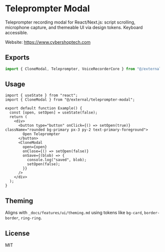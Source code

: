 # Teleprompter Modal

Teleprompter recording modal for React/Next.js: script scrolling, microphone capture, and themeable UI via design tokens. Keyboard accessible.

Website: https://www.cybershoptech.com

## Exports

```ts
import { CloneModal, Teleprompter, VoiceRecorderCore } from "@/external/teleprompter-modal";
```

## Usage

```tsx
import { useState } from "react";
import { CloneModal } from "@/external/teleprompter-modal";

export default function Example() {
  const [open, setOpen] = useState(false);
  return (
    <div>
      <button type="button" onClick={() => setOpen(true)} className="rounded bg-primary px-3 py-2 text-primary-foreground">
        Open Teleprompter
      </button>
      <CloneModal
        open={open}
        onClose={() => setOpen(false)}
        onSave={(blob) => {
          console.log("saved", blob);
          setOpen(false);
        }}
      />
    </div>
  );
}
```

## Theming

Aligns with `_docs/features/ui/theming.md` using tokens like `bg-card`, `border-border`, `ring-ring`.

## License

MIT
